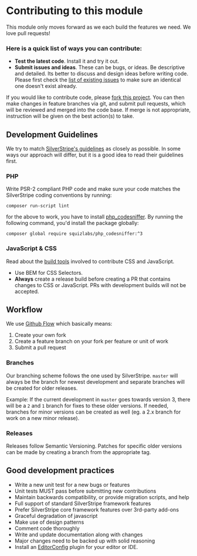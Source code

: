 # Contributing to this module

This module only moves forward as we each build the features we need. We love pull requests!

### Here is a quick list of ways you can contribute:

 * __Test the latest code__. Install it and try it out.
 * __Submit issues and ideas__. These can be bugs, or ideas. Be descriptive and detailed. Its better to discuss and design ideas before writing code. Please first check the [list of existing issues](https://github.com/dia-nz/sortablefile/issues) to make sure an identical one doesn't exist already.

If you would like to contribute code, please [fork this project](https://github.com/dia-nz/sortablefile). You
can then make changes in feature branches via git, and submit pull requests, which will be reviewed and merged into the
code base. If merge is not appropriate, instruction will be given on the best action(s) to take.

## Development Guidelines

We try to match [SilverStripe's guidelines](http://docs.silverstripe.org/en/contributing/)
as closely as possible. In some ways our approach will differ, but it is a good idea to read their guidelines first.

### PHP

Write PSR-2 compliant PHP code and make sure your code matches the SilverStripe coding conventions by running:

    composer run-script lint
    
for the above to work, you have to install [php_codesniffer](https://packagist.org/packages/squizlabs/php_codesniffer).
By running the following command, you'd install the package globally:

    composer global require squizlabs/php_codesniffer:^3
    
### JavaScript & CSS

Read about the [build tools](build-tools.md) involved to contribute CSS and JavaScript.

* Use BEM for CSS Selectors.
* **Always** create a release build before creating a PR that contains changes to CSS or JavaScript. PRs with development builds will not be accepted. 

## Workflow

We use [Github Flow](https://guides.github.com/introduction/flow/) which basically means:

1. Create your own fork
2. Create a feature branch on your fork per feature or unit of work
3. Submit a pull request

### Branches

Our branching scheme follows the one used by SilverStripe. `master` will always be the branch for newest development and separate branches will be created for older releases. 

Example: If the current development in `master` goes towards version 3, there will be a `2` and `1` branch for fixes to these older versions. If needed, branches for minor versions can be created as well (eg. a 2.x branch for work on a new minor release).

### Releases

Releases follow Semantic Versioning. Patches for specific older versions can be made by creating
a branch from the appropriate tag.

## Good development practices

* Write a new unit test for a new bugs or features
* Unit tests MUST pass before submitting new contributions
* Maintain backwards compatibility, or provide migration scripts, and help
* Full support of standard SilverStripe framework features
* Prefer SilverStripe core framework features over 3rd-party add-ons
* Graceful degradation of javascript
* Make use of design patterns
* Comment code thoroughly
* Write and update documentation along with changes
* Major changes need to be backed up with solid reasoning
* Install an [EditorConfig](http://editorconfig.org/#download) plugin for your editor or IDE.
